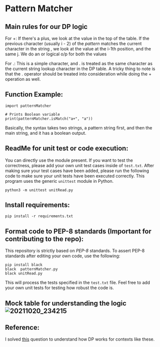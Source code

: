 # Pattern Matcher 

## Main rules for our DP logic

For +:
If there's a plus, we look at the value in the top of the table.
If the previous character (usually i - 2) of the _pattern_ matches the current character in the string ,
we look at the value at the i-1th position, and the same j. 
We do an or logical o/p for both the values

For .:
This is a simple character, and . is treated as the same character as the current string lookup character in the DP table. 
A tricky thing to note is that the . operator should be treated into consideration while doing the + operation as well. 


## Function Example:

```
import patternMatcher

# Prints Boolean variable
print(patternMatcher.isMatch("a+", "a"))
```

Basically, the syntax takes two strings, a pattern string first, and then the main string, and it has a boolean output. 

## ReadMe for unit test or code execution: 

You can directly use the module present. If you want to test the correctness, please add your own unit test cases inside of `test.txt`. After making sure your test cases have been added, please run the following code to make sure your unit tests have been executed correctly. This program uses the generic `unittest` module in Python.  

``` 
python3 -m unittest unitRead.py
```

## Install requirements:

```
pip install -r requirements.txt
```

 ## Format code to PEP-8 standards (Important for contributing to the repo): 
 
 This repository is strictly based on *PEP-8* standards. To assert PEP-8 standards after editing your own code, use the following: 
 
 ```
 pip install black
 black  patternMatcher.py
 black unitRead.py
 ```

This will process the tests specified in the `test.txt` file. Feel free to add your own unit tests for testing how robust the code is. 

## Mock table for understanding the logic ![20211020_234215](https://user-images.githubusercontent.com/20723780/138208241-33b09563-4c15-4283-8570-6d3ee45b6454.jpg)

## Reference: 

I solved [this](https://leetcode.com/problems/regular-expression-matching/) question to understand how DP works for contexts like these. 

